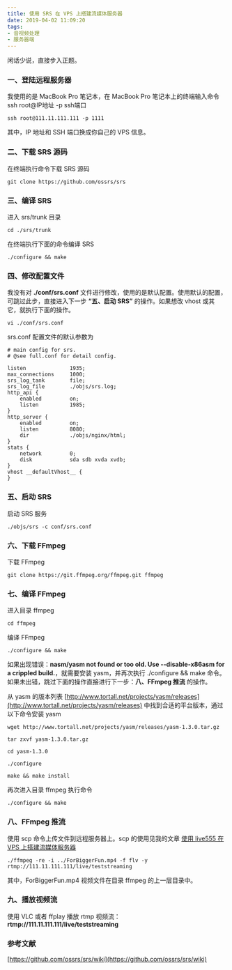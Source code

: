 ```yaml
---
title: 使用 SRS 在 VPS 上搭建流媒体服务器
date: 2019-04-02 11:09:20
tags:
- 音视频处理
- 服务器端
---
```


闲话少说，直接步入正题。

### 一、登陆远程服务器
我使用的是 MacBook Pro 笔记本，在 MacBook Pro 笔记本上的终端输入命令 ssh root@IP地址 -p ssh端口

```
ssh root@111.11.111.111 -p 1111
```

其中，IP 地址和 SSH 端口换成你自己的 VPS 信息。

### 二、下载 SRS 源码
在终端执行命令下载 SRS 源码

```
git clone https://github.com/ossrs/srs
```

### 三、编译 SRS 
进入 srs/trunk 目录

```
cd ./srs/trunk
```

在终端执行下面的命令编译 SRS

```
./configure && make
```

<!-- more -->

### 四、修改配置文件

我没有对 **./conf/srs.conf** 文件进行修改，使用的是默认配置。使用默认的配置，可跳过此步，直接进入下一步 **“五、启动 SRS”** 的操作。如果想改 vhost 或其它，就执行下面的操作。

```
vi ./conf/srs.conf 
```

srs.conf 配置文件的默认参数为

```
# main config for srs.
# @see full.conf for detail config.

listen              1935;
max_connections     1000;
srs_log_tank        file;
srs_log_file        ./objs/srs.log;
http_api {
    enabled         on;
    listen          1985;
}
http_server {
    enabled         on;
    listen          8080;
    dir             ./objs/nginx/html;
}
stats {
    network         0;
    disk            sda sdb xvda xvdb;
}
vhost __defaultVhost__ {
}
```

### 五、启动 SRS
启动 SRS 服务

```
./objs/srs -c conf/srs.conf
```

### 六、下载 FFmpeg
下载 FFmpeg

```
git clone https://git.ffmpeg.org/ffmpeg.git ffmpeg
```

### 七、编译 FFmpeg
进入目录 ffmpeg

```
cd ffmpeg
```

编译 FFmpeg

```
./configure && make
```

如果出现错误：**nasm/yasm not found or too old. Use --disable-x86asm for a crippled build.**，就需要安装 yasm，并再次执行 ./configure && make 命令。如果未出错，跳过下面的操作直接进行下一步：**八、FFmpeg 推流** 的操作。

从 yasm 的版本列表 [http://www.tortall.net/projects/yasm/releases](http://www.tortall.net/projects/yasm/releases) 中找到合适的平台版本，通过以下命令安装 yasm

```
wget http://www.tortall.net/projects/yasm/releases/yasm-1.3.0.tar.gz

```

```
tar zxvf yasm-1.3.0.tar.gz
```

```
cd yasm-1.3.0
```

```
./configure
```

```
make && make install
```

再次进入目录 ffmpeg 执行命令

```
./configure && make
```

### 八、FFmpeg 推流
使用 scp 命令上传文件到远程服务器上。scp 的使用见我的文章 [使用 live555 在 VPS 上搭建流媒体服务器](https://depthlove.github.io/2019/03/30/use-live555-establish-server-on-vps)

```
./ffmpeg -re -i ../ForBiggerFun.mp4 -f flv -y rtmp://111.11.111.111/live/teststreaming
```

其中，ForBiggerFun.mp4 视频文件在目录 ffmpeg 的上一层目录中。

### 九、播放视频流

使用 VLC 或者 ffplay 播放 rtmp 视频流：**rtmp://111.11.111.111/live/teststreaming**

### 参考文献

[https://github.com/ossrs/srs/wiki](https://github.com/ossrs/srs/wiki)
